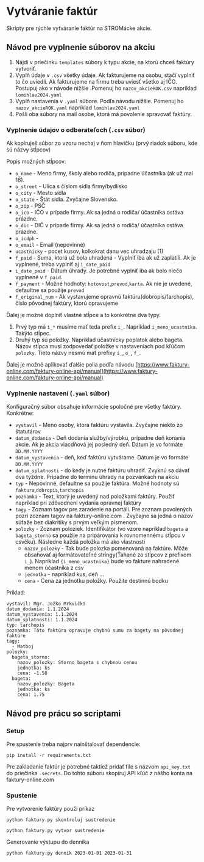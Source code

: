 # Vytváranie faktúr
Skripty pre rýchle vytváranie faktúr na STROMácke akcie.

## Návod pre vyplnenie súborov na akciu
1. Nájdi v priečinku `templates` súbory k typu akcie, na ktorú chceš faktúry vytvoriť.
2. Vyplň údaje v `.csv` všetky údaje. Ak fakturujeme na osobu, stačí vyplniť to čo uviedli. Ak fakturujeme na firmu treba uviesť všetko aj IČO. Postupuj ako v návode nižšie .Pomenuj ho `nazov_akcieROK.csv` napríklad `lomihlav2024.yaml`
3. Vyplň nastavenia v `.yaml` súbore. Podľa návodu nižšie. Pomenuj ho `nazov_akcieROK.yaml` napríklad `lomihlav2024.yaml`
4. Pošli oba súbory na mail osobe, ktorá má povolenie spravovať faktúry.

### Vyplnenie údajov o odberateľoch (`.csv` súbor)

Ak kopíruješ súbor zo vzoru nechaj v ňom hlavičku (prvý riadok súboru, kde sú názvy stĺpcov)

Popis možných stĺpcov:
 - `o_name` - Meno firmy, školy alebo rodiča, prípadne účastníka (ak už mal 18).
 - `o_street` - Ulica s číslom sídla firmy/bydlisko
 - `o_city` - Mesto sídla
 - `o_state` - Štát sídla. Zvyčajne Slovensko.
 - `o_zip` - PSČ
 - `o_ico` - IČO v prípade firmy. Ak sa jedná o rodiča/ účastníka ostáva prázdne.
 - `o_dic` - DIČ v prípade firmy. Ak sa jedná o rodiča/ účastníka ostáva prázdne.
 - `o_icdph` - 
 - `o_email` - Email (nepovinné)
 - `ucastnicky` - pocet kusov, kolkokrat danu vec uhradzaju (1)
 - `f_paid` - Suma, ktorá už bola uhradená - Vyplniť iba ak už zaplatili. Ak je vyplnené, treba vyplniť aj `i_date_paid`
 - `i_date_paid` - Dátum úhrady. Je potrebné vyplniť iba ak bolo niečo vyplnené v `f_paid`.
 - `f_payment` - Možné hodnoty: `hotovost`,`prevod`,`karta`. Ak nie je uvedené, defaultne sa použije `prevod`
 - `f_original_num` - Ak vystavujeme opravnú faktúru(dobropis/ťarchopis), číslo pôvodnej faktúry, ktorú opravujeme

Ďalej je možné doplniť vlastné stĺpce a to konkrétne dva typy.
1. Prvý typ má `i_*` musíme mať teda prefix `i_`. Napríklad `i_meno_ucastnika`. Takýto stĺpec.
2. Druhý typ sú položky. Napríklad účastnícky poplatok alebo bageta. Názov stĺpca musí zodpovedať položke v nastaveniach pod kľúčom `polozky`. Tieto názvy nesmú mať prefixy `i_`, `o_`, `f_`.

Ďalej je možné aplikovať ďalšie polia podľa návodu [https://www.faktury-online.com/faktury-online-api/manual](https://www.faktury-online.com/faktury-online-api/manual)

### Vyplnenie nastavení (`.yaml` súbor)
Konfiguračný súbor obsahuje informácie spoločné pre všetky faktúry. Konkrétne:
- `vystavil` - Meno osoby, ktorá faktúru vystavila. Zvyčajne niekto zo štatutárov
- `datum_dodania` - Deň dodania služby/výrobku, prípadne deň konania akcie. Ak je akcia viacdňová jej posledný deň. Dátum je vo formáte `DD.MM.YYYY`
- `datum_vystavenia` - deň, keď faktúru vytvárame. Dátum je vo formáte `DD.MM.YYYY`
- `datum_splatnosti` - do kedy je nutné faktúru uhradiť. Zvyknú sa dávať dva týždne. Prípadne do termínu úhrady na pozvánkach na akciu
- `typ` - Nepovinné, defaultne sa použije faktúra. Možné hodnoty sú `faktura`,`dobropis`,`tarchopis`
- `poznamka` - Text, ktorý je uvedený nad položkami faktúry. Použiť napríklad pri zdôvodnení vydania opravnej faktúry
- `tagy` - Zoznam tagov pre zaradenie na portáli. Pre zoznam povolených pozri zoznam tagov na faktury-online.com . Zvyčajne sa jedná o názov súťaže bez diakritiky s prvým veľkým písmenom.
- `polozky` - Zoznam poloziek. Identifikátor (vo vzore napríklad `bageta` a `bageta_storno` sa použije na pripárovania k rovnomennému stĺpcu v csvčku). Následne každá položka má ako vlastnosti
  - `nazov_polozky` - Tak bude polozka pomenovaná na faktúre. Môže obsahovať aj formátovateľné stringy(Ťahané zo stĺpcov z prefixom `i_`). Napríklad `{i_meno_ucastnika}` bude vo fakture nahradené menom účastníka z csv 
  - `jednotka` - napríklad kus, deň ...
  - `cena` - Cena za jednotku položky. Použite destinnú bodku

Príklad:

```
vystavil: Mgr. Jožko Mrkvička
datum_dodania: 1.1.2024
datum_vystavenia: 1.1.2024
datum_splatnosti: 1.1.2024
typ: tarchopis
poznamka: Táto faktúra opravuje chybnú sumu za bagety na pôvodnej faktúre
tagy:
  - Matboj
polozky:
  bageta_storno:
    nazov_polozky: Storno bageta s chybnou cenou
    jednotka: ks
    cena: -1.50
  bageta:
    nazov_polozky: Bageta
    jednotka: ks
    cena: 1.75
```

## Návod pre prácu so scriptami

### Setup

Pre spustenie treba najprv nainštalovať dependencie:
```
pip install -r requirements.txt
```
Pre zakladanie faktúr je potrebné taktiež pridať file s názvom `api_key.txt` do priečinka `.secrets`. Do tohto súboru skopíruj API kľúč z nášho konta na faktury-online.com

### Spustenie
Pre vytvorenie faktúry použi príkaz
```
python faktury.py skontroluj sustredenie
```

```
python faktury.py vytvor sustredenie
```

Generovanie výstupu do denníka
```
python faktury.py dennik 2023-01-01 2023-01-31
```